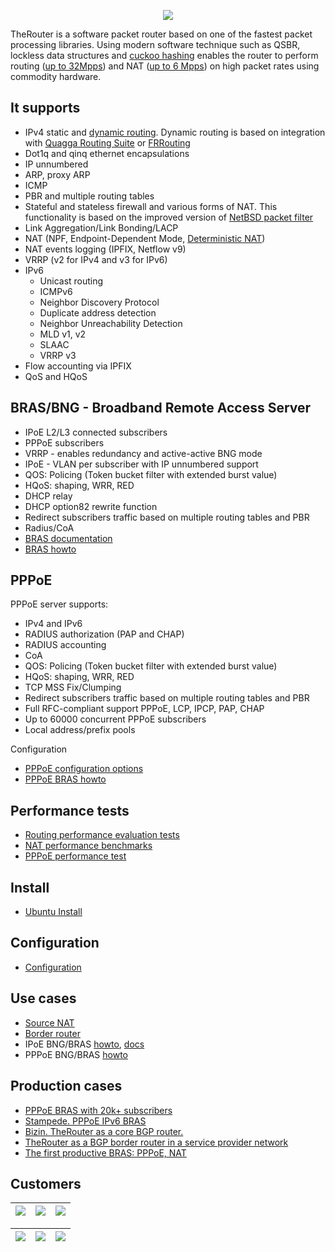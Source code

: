 <p align="center">
  <img src="http://therouter.net/images/github_header5.png" />
</p>

TheRouter is a software packet router based on one of the fastest packet processing libraries. </a> Using modern software technique such as QSBR, lockless data structures and <a href="https://github.com/efficient/libcuckoo">cuckoo hashing</a> enables the router to perform routing (<a href="https://github.com/alexk99/the_router/blob/master/routing_perf_tests.md">up to 32Mpps</a>) and NAT (<a href="https://github.com/alexk99/the_router/blob/master/source_nat.md">up to 6 Mpps</a>) on high packet rates using commodity hardware.

## It supports

 * IPv4 static and <a href="https://github.com/alexk99/the_router/blob/master/quagga_bgp.md">dynamic routing</a>. Dynamic routing is based on integration with <a href="http://www.nongnu.org/quagga">Quagga Routing Suite</a> or <a href="https://frrouting.org/">FRRouting</a>
 * Dot1q and qinq ethernet encapsulations
 * IP unnumbered 
 * ARP, proxy ARP
 * ICMP
 * PBR and multiple routing tables
 * Stateful and stateless firewall and various forms of NAT. This functionality is based 
   on the improved version of <a href="https://github.com/rmind/npf">NetBSD packet filter</a>
 * Link Aggregation/Link Bonding/LACP
 * NAT (NPF, Endpoint-Dependent Mode, <a href="https://github.com/alexk99/the_router/blob/master/conf_options2.md#deterministic-snat44">Deterministic NAT</a>)
 * NAT events logging (IPFIX, Netflow v9)
 * VRRP (v2 for IPv4 and v3 for IPv6)
 * IPv6
 	- Unicast routing
	- ICMPv6
	- Neighbor Discovery Protocol
	- 	Duplicate address detection
  	-	Neighbor Unreachability Detection
	- MLD v1, v2
	- SLAAC
	- VRRP v3
 * Flow accounting via IPFIX
 * QoS and HQoS

## BRAS/BNG - Broadband Remote Access Server  

 * IPoE L2/L3 connected subscribers
 * PPPoE subscribers
 * VRRP - enables redundancy and active-active BNG mode
 * IPoE - VLAN per subscriber with IP unnumbered support
 * QOS: Policing (Token bucket filter with extended burst value)
 * HQoS: shaping, WRR, RED
 * DHCP relay
 * DHCP option82 rewrite function
 * Redirect subscribers traffic based on multiple routing tables and PBR
 * Radius/CoA
 * <a href="https://github.com/alexk99/the_router/blob/master/bras/subsriber_management_eng.md">BRAS documentation</a>
 * <a href="https://github.com/alexk99/the_router/blob/master/bras/bras_howto_eng.md">BRAS howto</a>

## PPPoE

PPPoE server supports:
  
 * IPv4 and IPv6
 * RADIUS authorization (PAP and CHAP)
 * RADIUS accounting
 * CoA
 * QOS: Policing (Token bucket filter with extended burst value)
 * HQoS: shaping, WRR, RED
 * TCP MSS Fix/Clumping
 * Redirect subscribers traffic based on multiple routing tables and PBR
 * Full RFC-compliant support PPPoE, LCP, IPCP, PAP, CHAP
 * Up to 60000 concurrent PPPoE subscribers
 * Local address/prefix pools

Configuration

 * <a href="https://github.com/alexk99/the_router/blob/master/conf_options2.md#pppoe-subscribers">PPPoE configuration options</a>
 * <a href="https://github.com/alexk99/the_router/blob/master/bras/pppoe_bras_howto_eng.md">PPPoE BRAS howto</a>

## Performance tests

 * <a href="https://github.com/alexk99/the_router/blob/master/routing_perf_tests.md">Routing performance evaluation tests</a>
 * <a href="https://github.com/alexk99/the_router/blob/master/source_nat.md">NAT performance benchmarks</a>
 * <a href="https://github.com/alexk99/the_router/blob/master/pppoe_perf_tests.md">PPPoE performance test</a>

## Install

 * <a href="https://github.com/alexk99/the_router/blob/master/ubuntu_install_dpdk18.md">Ubuntu Install</a>

## Configuration

 * <a href="https://github.com/alexk99/the_router/blob/master/conf_options2.md">Configuration</a>

## Use cases

 * <a href="https://github.com/alexk99/the_router/blob/master/source_nat.md">Source NAT</a>
 * <a href="https://github.com/alexk99/the_router/blob/master/border_bgp_service_provider_1.md">Border router</a>
 * IPoE BNG/BRAS <a href="https://github.com/alexk99/the_router/blob/master/bras/bras_howto_eng.md">howto</a>, 
 <a href="https://github.com/alexk99/the_router/blob/master/bras/subsriber_management_eng.md">docs</a>
 * PPPoE BNG/BRAS <a href="https://github.com/alexk99/the_router/blob/master/bras/pppoe_bras_howto_eng.md">howto</a>

## Production cases
 * <a href="https://github.com/alexk99/the_router/blob/master/production/bro_ant/ipv4_pppoe_bras.md">PPPoE BRAS with 20k+ subscribers</a>
 * <a href="https://github.com/alexk99/the_router/blob/master/production/stampede/stampede_ipv6_pppoe_bras.md">Stampede. PPPoE IPv6 BRAS</a>
 * <a href="https://github.com/alexk99/the_router/blob/master/bizin_eng.md">Bizin. TheRouter as a core BGP router.</a>
 * <a href="https://github.com/alexk99/the_router/blob/master/border_bgp_service_provider_1.md">TheRouter as a BGP border router in a service provider network</a>
 * <a href="https://github.com/alexk99/the_router/blob/master/ash_pppoe_nat_isp.md">The first productive BRAS: PPPoE, NAT</a>
 
## Customers

| <a href="https://www.cloudbit.ch/"><img src="http://therouter.net/images/customers/cloudbit_250_130.png" /></a> | <a href="https://innofield.com/"><img src="http://therouter.net/images/customers/innofield_250_130.png" /></a> | <a href="https://interra.ru/"><img src="http://therouter.net/images/customers/interra_250_130.png" /></a> |
| -- | -- | -- |

| <a href="https://inetvl.ru"><img src="http://therouter.net/images/customers/atk_logo_250_130.png" /></a> | <a href="https://www.smbits.com.br/"><img src="http://therouter.net/images/customers/smbits_250_130.png" /></a> | <a href="http://www.stampedecom.in/"><img src="http://therouter.net/images/customers/stampede.png" /></a> |
| -- | -- | -- |

